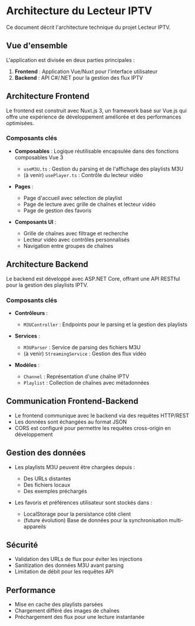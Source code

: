 # Architecture du Lecteur IPTV

Ce document décrit l'architecture technique du projet Lecteur IPTV.

## Vue d'ensemble

L'application est divisée en deux parties principales :

1. **Frontend** : Application Vue/Nuxt pour l'interface utilisateur
2. **Backend** : API C#/.NET pour la gestion des flux IPTV

## Architecture Frontend

Le frontend est construit avec Nuxt.js 3, un framework basé sur Vue.js qui offre une expérience de développement améliorée et des performances optimisées.

### Composants clés

- **Composables** : Logique réutilisable encapsulée dans des fonctions composables Vue 3
  - `useM3U.ts` : Gestion du parsing et de l'affichage des playlists M3U
  - (à venir) `usePlayer.ts` : Contrôle du lecteur vidéo

- **Pages** :
  - Page d'accueil avec sélection de playlist
  - Page de lecture avec grille de chaînes et lecteur vidéo
  - Page de gestion des favoris

- **Composants UI** :
  - Grille de chaînes avec filtrage et recherche
  - Lecteur vidéo avec contrôles personnalisés
  - Navigation entre groupes de chaînes

## Architecture Backend

Le backend est développé avec ASP.NET Core, offrant une API RESTful pour la gestion des playlists IPTV.

### Composants clés

- **Contrôleurs** :
  - `M3UController` : Endpoints pour le parsing et la gestion des playlists

- **Services** :
  - `M3UParser` : Service de parsing des fichiers M3U
  - (à venir) `StreamingService` : Gestion des flux vidéo

- **Modèles** :
  - `Channel` : Représentation d'une chaîne IPTV
  - `Playlist` : Collection de chaînes avec métadonnées

## Communication Frontend-Backend

- Le frontend communique avec le backend via des requêtes HTTP/REST
- Les données sont échangées au format JSON
- CORS est configuré pour permettre les requêtes cross-origin en développement

## Gestion des données

- Les playlists M3U peuvent être chargées depuis :
  - Des URLs distantes
  - Des fichiers locaux
  - Des exemples préchargés

- Les favoris et préférences utilisateur sont stockés dans :
  - LocalStorage pour la persistance côté client
  - (future évolution) Base de données pour la synchronisation multi-appareils

## Sécurité

- Validation des URLs de flux pour éviter les injections
- Sanitization des données M3U avant parsing
- Limitation de débit pour les requêtes API

## Performance

- Mise en cache des playlists parsées
- Chargement différé des images de chaînes
- Préchargement des flux pour une lecture instantanée
